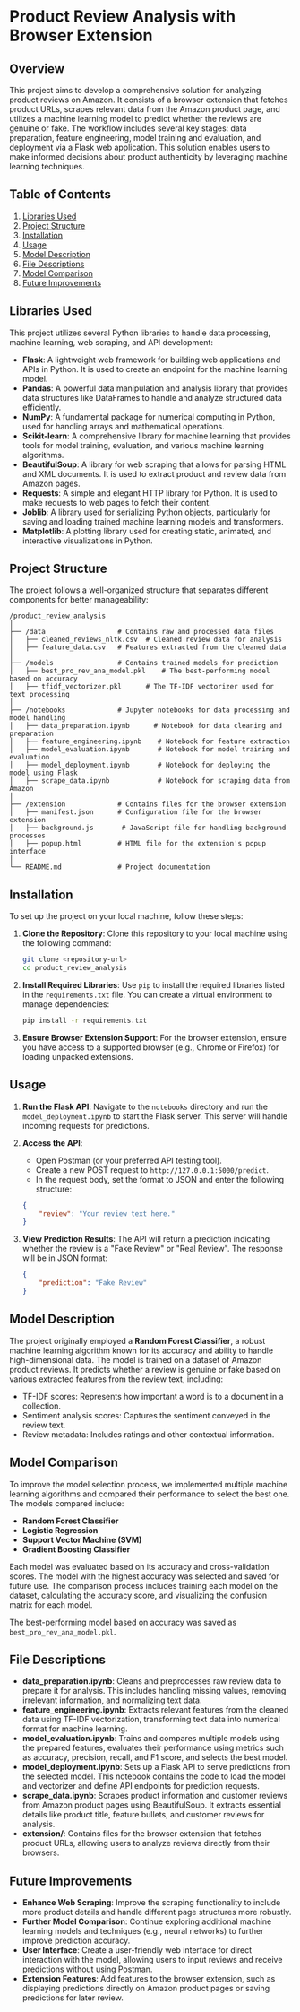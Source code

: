 # Product Review Analysis with Browser Extension

## Overview

This project aims to develop a comprehensive solution for analyzing product reviews on Amazon. It consists of a browser extension that fetches product URLs, scrapes relevant data from the Amazon product page, and utilizes a machine learning model to predict whether the reviews are genuine or fake. The workflow includes several key stages: data preparation, feature engineering, model training and evaluation, and deployment via a Flask web application. This solution enables users to make informed decisions about product authenticity by leveraging machine learning techniques.

## Table of Contents

1. [Libraries Used](#libraries-used)
2. [Project Structure](#project-structure)
3. [Installation](#installation)
4. [Usage](#usage)
5. [Model Description](#model-description)
6. [File Descriptions](#file-descriptions)
7. [Model Comparison](#model-comparison)
8. [Future Improvements](#future-improvements)

## Libraries Used

This project utilizes several Python libraries to handle data processing, machine learning, web scraping, and API development:

- **Flask**: A lightweight web framework for building web applications and APIs in Python. It is used to create an endpoint for the machine learning model.
- **Pandas**: A powerful data manipulation and analysis library that provides data structures like DataFrames to handle and analyze structured data efficiently.
- **NumPy**: A fundamental package for numerical computing in Python, used for handling arrays and mathematical operations.
- **Scikit-learn**: A comprehensive library for machine learning that provides tools for model training, evaluation, and various machine learning algorithms.
- **BeautifulSoup**: A library for web scraping that allows for parsing HTML and XML documents. It is used to extract product and review data from Amazon pages.
- **Requests**: A simple and elegant HTTP library for Python. It is used to make requests to web pages to fetch their content.
- **Joblib**: A library used for serializing Python objects, particularly for saving and loading trained machine learning models and transformers.
- **Matplotlib**: A plotting library used for creating static, animated, and interactive visualizations in Python.

## Project Structure

The project follows a well-organized structure that separates different components for better manageability:

```
/product_review_analysis
│
├── /data                  # Contains raw and processed data files
│   ├── cleaned_reviews_nltk.csv  # Cleaned review data for analysis
│   ├── feature_data.csv   # Features extracted from the cleaned data
│
├── /models                # Contains trained models for prediction
│   ├── best_pro_rev_ana_model.pkl    # The best-performing model based on accuracy
│   ├── tfidf_vectorizer.pkl      # The TF-IDF vectorizer used for text processing
│
├── /notebooks             # Jupyter notebooks for data processing and model handling
│   ├── data_preparation.ipynb      # Notebook for data cleaning and preparation
│   ├── feature_engineering.ipynb    # Notebook for feature extraction
│   ├── model_evaluation.ipynb       # Notebook for model training and evaluation
│   ├── model_deployment.ipynb       # Notebook for deploying the model using Flask
│   ├── scrape_data.ipynb            # Notebook for scraping data from Amazon
│
├── /extension             # Contains files for the browser extension
│   ├── manifest.json      # Configuration file for the browser extension
│   ├── background.js       # JavaScript file for handling background processes
│   ├── popup.html         # HTML file for the extension's popup interface
│
└── README.md              # Project documentation
```

## Installation

To set up the project on your local machine, follow these steps:

1. **Clone the Repository**: 
   Clone this repository to your local machine using the following command:

   ```bash
   git clone <repository-url>
   cd product_review_analysis
   ```

2. **Install Required Libraries**: 
   Use `pip` to install the required libraries listed in the `requirements.txt` file. You can create a virtual environment to manage dependencies:

   ```bash
   pip install -r requirements.txt
   ```

3. **Ensure Browser Extension Support**: 
   For the browser extension, ensure you have access to a supported browser (e.g., Chrome or Firefox) for loading unpacked extensions.

## Usage

1. **Run the Flask API**: 
   Navigate to the `notebooks` directory and run the `model_deployment.ipynb` to start the Flask server. This server will handle incoming requests for predictions.

2. **Access the API**:
   - Open Postman (or your preferred API testing tool).
   - Create a new POST request to `http://127.0.0.1:5000/predict`.
   - In the request body, set the format to JSON and enter the following structure:

   ```json
   {
       "review": "Your review text here."
   }
   ```

3. **View Prediction Results**: 
   The API will return a prediction indicating whether the review is a "Fake Review" or "Real Review". The response will be in JSON format:

   ```json
   {
       "prediction": "Fake Review"
   }
   ```

## Model Description

The project originally employed a **Random Forest Classifier**, a robust machine learning algorithm known for its accuracy and ability to handle high-dimensional data. The model is trained on a dataset of Amazon product reviews. It predicts whether a review is genuine or fake based on various extracted features from the review text, including:

- TF-IDF scores: Represents how important a word is to a document in a collection.
- Sentiment analysis scores: Captures the sentiment conveyed in the review text.
- Review metadata: Includes ratings and other contextual information.

## Model Comparison

To improve the model selection process, we implemented multiple machine learning algorithms and compared their performance to select the best one. The models compared include:

- **Random Forest Classifier**
- **Logistic Regression**
- **Support Vector Machine (SVM)**
- **Gradient Boosting Classifier**

Each model was evaluated based on its accuracy and cross-validation scores. The model with the highest accuracy was selected and saved for future use. The comparison process includes training each model on the dataset, calculating the accuracy score, and visualizing the confusion matrix for each model.

The best-performing model based on accuracy was saved as `best_pro_rev_ana_model.pkl`.

## File Descriptions

- **data_preparation.ipynb**: Cleans and preprocesses raw review data to prepare it for analysis. This includes handling missing values, removing irrelevant information, and normalizing text data.
- **feature_engineering.ipynb**: Extracts relevant features from the cleaned data using TF-IDF vectorization, transforming text data into numerical format for machine learning.
- **model_evaluation.ipynb**: Trains and compares multiple models using the prepared features, evaluates their performance using metrics such as accuracy, precision, recall, and F1 score, and selects the best model.
- **model_deployment.ipynb**: Sets up a Flask API to serve predictions from the selected model. This notebook contains the code to load the model and vectorizer and define API endpoints for prediction requests.
- **scrape_data.ipynb**: Scrapes product information and customer reviews from Amazon product pages using BeautifulSoup. It extracts essential details like product title, feature bullets, and customer reviews for analysis.
- **extension/**: Contains files for the browser extension that fetches product URLs, allowing users to analyze reviews directly from their browsers.

## Future Improvements

- **Enhance Web Scraping**: Improve the scraping functionality to include more product details and handle different page structures more robustly.
- **Further Model Comparison**: Continue exploring additional machine learning models and techniques (e.g., neural networks) to further improve prediction accuracy.
- **User Interface**: Create a user-friendly web interface for direct interaction with the model, allowing users to input reviews and receive predictions without using Postman.
- **Extension Features**: Add features to the browser extension, such as displaying predictions directly on Amazon product pages or saving predictions for later review.
